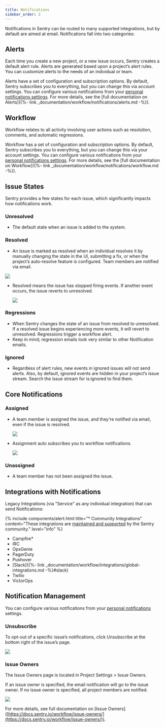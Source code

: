 ```yaml
---
title: Notifications
sidebar_order: 2
---
```


Notifications in Sentry can be routed to many supported integrations, but by default are aimed at email. Notifications fall into two categories:

## Alerts

Each time you create a new project, or a new issue occurs, Sentry creates a default alert rule. Alerts are generated based upon a project’s alert rules. You can customize alerts to the needs of an individual or team.

Alerts have a set of configuration and subscription options. By default, Sentry subscribes you to everything, but you can change this via account settings. You can configure various notifications from your [personal notifications settings](https://sentry.io/settings/account/notifications). For more details, see the [full documentation on Alerts]({%- link _documentation/workflow/notifications/alerts.md -%}).

## Workflow

Workflow relates to all activity involving user actions such as resolution, comments, and automatic regressions.

Workflow has a set of configuration and subscription options. By default, Sentry subscribes you to everything, but you can change this via your account settings. You can configure various notifications from your [personal notifications settings](https://sentry.io/settings/account/notifications). For more details, see the [full documentation on Workflow]({%- link _documentation/workflow/notifications/workflow.md -%}).

## Issue States

Sentry provides a few states for each issue, which significantly impacts how notifications work.

### Unresolved

- The default state when an issue is added to the system.

### Resolved

- An issue is marked as resolved when an individual resolves it by manually changing the state in the UI, submitting a fix, or when the project’s auto-resolve feature is configured. Team members are notified via email.

![](Screenshot_2019-11-08_15-335f4354-46ad-40f8-a995-b9e0b2d76baa.51.34.png)

- Resolved means the issue has stopped firing events. If another event occurs, the issue reverts to unresolved.

    ![](resolve_button-4f66f881-61ac-43d9-8265-351efacde774.png)

### Regressions

- When Sentry changes the state of an issue from resolved to unresolved. If a resolved issue begins experiencing more events, it will revert to unresolved. Regressions trigger a workflow alert.
- Keep in mind; regression emails look very similar to other Notification emails.

### Ignored

- Regardless of alert rules, new events in ignored issues will not send alerts. Also, by default, ignored events are hidden in your project’s issue stream. Search the issue stream for is:ignored to find them.

## Core Notifications

### Assigned

- A team member is assigned the issue, and they're notified via email, even if the issue is resolved.

    ![](assignee_button-8b8c2a2a-e940-4f98-a756-0feda33ac46f.png)

- Assignment auto subscribes you to workflow notifications.

    ![](workflow_notifications-33d91e41-c949-46e3-9991-2091208ad2ab.png)

### Unassigned

- A team member has not been assigned the issue.

## Integrations with Notifications

Legacy Integrations (via "Service" as any individual integration) that can send Notifications:

{% include components/alert.html
  title="* Community Integrations"
  content="These integrations are [maintained and supported](https://forum.sentry.io) by the Sentry community."
  level="info"
%}

- Campfire*
- IRC
- OpsGenie
- PagerDuty
- Pushover
- [Slack]({%- link _documentation/workflow/integrations/global-integrations.md -%}#slack)
- Twilio
- VictorOps

## Notification Management

You can configure various notifications from your [personal notifications](https://sentry.io/settings/account/notifications/) settings.

### Unsubscribe

To opt-out of a specific issue’s notifications, click Unsubscribe at the bottom right of the issue’s page.

![](Unsubscribe-89c729a1-f10f-4f33-a8b2-bb9c59370401.png)

### Issue Owners

The Issue Owners page is located in Project Settings > Issue Owners.

If an issue owner is specified, the email notification will go to the issue owner. If no issue owner is specified, all project members are notified.

![](Untitled-4aac3a0d-0ef5-4c4e-b1c7-5d916f4cba30.png)

For more details, see full documentation on [Issue Owners] ([https://docs.sentry.io/workflow/issue-owners/](https://docs.sentry.io/workflow/issue-owners/)).
